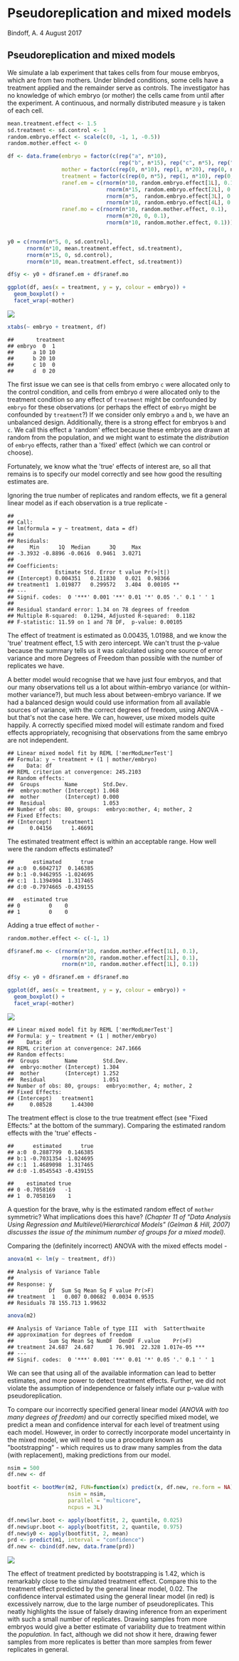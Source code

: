 Pseudoreplication and mixed models
================
Bindoff, A.
4 August 2017

Pseudoreplication and mixed models
----------------------------------

We simulate a lab experiment that takes cells from four mouse embryos, which are from two mothers. Under blinded conditions, some cells have a treatment applied and the remainder serve as controls. The investigator has no knowledge of which embryo (or mother) the cells came from until after the experiment. A continuous, and normally distributed measure `y` is taken of each cell.

``` r
mean.treatment.effect <- 1.5
sd.treatment <- sd.control <- 1
random.embryo.effect <- scale(c(0, -1, 1, -0.5))
random.mother.effect <- 0

df <- data.frame(embryo = factor(c(rep("a", n*10),
                                   rep("b", n*15), rep("c", n*5), rep("d", n*10))),
                 mother = factor(c(rep(0, n*10), rep(1, n*20), rep(0, n*10))),
                 treatment = factor(c(rep(0, n*5), rep(1, n*10), rep(0, n*15), rep(1, n*10))),
                 ranef.em = c(rnorm(n*10, random.embryo.effect[1L], 0.1),
                               rnorm(n*15, random.embryo.effect[2L], 0.1),
                               rnorm(n*5,  random.embryo.effect[3L], 0.1),
                               rnorm(n*10, random.embryo.effect[4L], 0.1)),
                 ranef.mo = c(rnorm(n*10, random.mother.effect, 0.1),
                               rnorm(n*20, 0, 0.1),
                               rnorm(n*10, random.mother.effect, 0.1)))


y0 = c(rnorm(n*5, 0, sd.control),
      rnorm(n*10, mean.treatment.effect, sd.treatment),
      rnorm(n*15, 0, sd.control),
      rnorm(n*10, mean.treatment.effect, sd.treatment))

df$y <- y0 + df$ranef.em + df$ranef.mo

ggplot(df, aes(x = treatment, y = y, colour = embryo)) + 
  geom_boxplot() +
  facet_wrap(~mother)
```

![](pseudoreplication_files/figure-markdown_github/simulation-1.png)

``` r
xtabs(~ embryo + treatment, df)
```

    ##       treatment
    ## embryo  0  1
    ##      a 10 10
    ##      b 20 10
    ##      c 10  0
    ##      d  0 20

The first issue we can see is that cells from embryo `c` were allocated only to the control condition, and cells from embryo `d` were allocated only to the treatment condition so any effect of `treatment` might be confounded by `embryo` for these observations (or perhaps the effect of `embryo` might be confounded by `treatment`?) If we consider only embryo `a` and `b`, we have an unbalanced design. Additionally, there is a strong effect for embryos `b` and `c`. We call this effect a 'random' effect because these embryos are drawn at random from the population, and we might want to estimate the *distribution* of `embryo` effects, rather than a 'fixed' effect (which we can control or choose).

Fortunately, we know what the 'true' effects of interest are, so all that remains is to specify our model correctly and see how good the resulting estimates are.

Ignoring the true number of replicates and random effects, we fit a general linear model as if each observation is a true replicate -

    ## 
    ## Call:
    ## lm(formula = y ~ treatment, data = df)
    ## 
    ## Residuals:
    ##     Min      1Q  Median      3Q     Max 
    ## -3.3932 -0.8896 -0.0616  0.9461  3.0271 
    ## 
    ## Coefficients:
    ##             Estimate Std. Error t value Pr(>|t|)   
    ## (Intercept) 0.004351   0.211830   0.021  0.98366   
    ## treatment1  1.019877   0.299572   3.404  0.00105 **
    ## ---
    ## Signif. codes:  0 '***' 0.001 '**' 0.01 '*' 0.05 '.' 0.1 ' ' 1
    ## 
    ## Residual standard error: 1.34 on 78 degrees of freedom
    ## Multiple R-squared:  0.1294, Adjusted R-squared:  0.1182 
    ## F-statistic: 11.59 on 1 and 78 DF,  p-value: 0.00105

The effect of treatment is estimated as 0.00435, 1.01988, and we know the 'true' treatment effect, 1.5 with zero intercept. We can't trust the p-value because the summary tells us it was calculated using one source of error variance and more Degrees of Freedom than possible with the number of replicates we have.

A better model would recognise that we have just four embryos, and that our many observations tell us a lot about within-embryo variance (or within-mother variance?), but much less about between-embryo variance. If we had a balanced design would could use information from all available sources of variance, with the correct degrees of freedom, using ANOVA - but that's not the case here. We can, however, use mixed models quite happily. A correctly specified mixed model will estimate random and fixed effects appropriately, recognising that observations from the same embryo are not independent.

    ## Linear mixed model fit by REML ['merModLmerTest']
    ## Formula: y ~ treatment + (1 | mother/embryo)
    ##    Data: df
    ## REML criterion at convergence: 245.2103
    ## Random effects:
    ##  Groups        Name        Std.Dev.
    ##  embryo:mother (Intercept) 1.068   
    ##  mother        (Intercept) 0.000   
    ##  Residual                  1.053   
    ## Number of obs: 80, groups:  embryo:mother, 4; mother, 2
    ## Fixed Effects:
    ## (Intercept)   treatment1  
    ##     0.04156      1.46691

The estimated treatment effect is within an acceptable range. How well were the random effects estimated?

    ##      estimated      true
    ## a:0  0.6042717  0.146385
    ## b:1 -0.9462955 -1.024695
    ## c:1  1.1394904  1.317465
    ## d:0 -0.7974665 -0.439155

    ##   estimated true
    ## 0         0    0
    ## 1         0    0

Adding a true effect of `mother` -

``` r
random.mother.effect <- c(-1, 1)

df$ranef.mo <- c(rnorm(n*10, random.mother.effect[1L], 0.1),
                 rnorm(n*20, random.mother.effect[2L], 0.1),
                 rnorm(n*10, random.mother.effect[1L], 0.1))

df$y <- y0 + df$ranef.em + df$ranef.mo

ggplot(df, aes(x = treatment, y = y, colour = embryo)) + 
  geom_boxplot() +
  facet_wrap(~mother)
```

![](pseudoreplication_files/figure-markdown_github/simulation2-1.png)

    ## Linear mixed model fit by REML ['merModLmerTest']
    ## Formula: y ~ treatment + (1 | mother/embryo)
    ##    Data: df
    ## REML criterion at convergence: 247.1666
    ## Random effects:
    ##  Groups        Name        Std.Dev.
    ##  embryo:mother (Intercept) 1.304   
    ##  mother        (Intercept) 1.252   
    ##  Residual                  1.051   
    ## Number of obs: 80, groups:  embryo:mother, 4; mother, 2
    ## Fixed Effects:
    ## (Intercept)   treatment1  
    ##     0.08528      1.44300

The treatment effect is close to the true treatment effect (see "Fixed Effects:" at the bottom of the summary). Comparing the estimated random effects with the 'true' effects -

    ##      estimated      true
    ## a:0  0.2887799  0.146385
    ## b:1 -0.7031354 -1.024695
    ## c:1  1.4689098  1.317465
    ## d:0 -1.0545543 -0.439155

    ##    estimated true
    ## 0 -0.7058169   -1
    ## 1  0.7058169    1

A question for the brave, why is the estimated random effect of `mother` symmetric? What implications does this have? *(Chapter 11 of "Data Analysis Using Regression and Multilevel/Hierarchical Models" (Gelman & Hill, 2007) discusses the issue of the minimum number of groups for a mixed model).*

Comparing the (definitely incorrect) ANOVA with the mixed effects model -

``` r
anova(m1 <- lm(y ~ treatment, df))
```

    ## Analysis of Variance Table
    ## 
    ## Response: y
    ##           Df  Sum Sq Mean Sq F value Pr(>F)
    ## treatment  1   0.007 0.00682  0.0034 0.9535
    ## Residuals 78 155.713 1.99632

``` r
anova(m2)
```

    ## Analysis of Variance Table of type III  with  Satterthwaite 
    ## approximation for degrees of freedom
    ##           Sum Sq Mean Sq NumDF  DenDF F.value    Pr(>F)    
    ## treatment 24.687  24.687     1 76.901  22.328 1.017e-05 ***
    ## ---
    ## Signif. codes:  0 '***' 0.001 '**' 0.01 '*' 0.05 '.' 0.1 ' ' 1

We can see that using all of the available information can lead to better estimates, and more power to detect treatment effects. Further, we did not violate the assumption of independence or falsely inflate our p-value with pseudoreplication.

To compare our incorrectly specified general linear model *(ANOVA with too many degrees of freedom)* and our correctly specified mixed model, we predict a mean and confidence interval for each level of treatment using each model. However, in order to correctly incorporate model uncertainty in the mixed model, we will need to use a procedure known as "bootstrapping" - which requires us to draw many samples from the data (with replacement), making predictions from our model.

``` r
nsim = 500
df.new <- df

bootfit <- bootMer(m2, FUN=function(x) predict(x, df.new, re.form = NA),
                   nsim = nsim,
                   parallel = "multicore",
                   ncpus = 3L)

df.new$lwr.boot <- apply(bootfit$t, 2, quantile, 0.025)
df.new$upr.boot <- apply(bootfit$t, 2, quantile, 0.975)
df.new$y0 <- apply(bootfit$t, 2, mean)
prd <- predict(m1, interval = "confidence")
df.new <- cbind(df.new, data.frame(prd))
```

![](pseudoreplication_files/figure-markdown_github/unnamed-chunk-9-1.png)

The effect of treatment predicted by bootstrapping is 1.42, which is remarkably close to the simulated treatment effect. Compare this to the treatment effect predicted by the general linear model, 0.02. The confidence interval estimated using the general linear model (in red) is excessively narrow, due to the large number of pseudoreplicates. This neatly highlights the issue of falsely drawing inference from an experiment with such a small number of replicates. Drawing samples from more embryos would give a better estimate of variability due to treatment within the *population*. In fact, although we did not show it here, drawing fewer samples from more replicates is better than more samples from fewer replicates in general.
